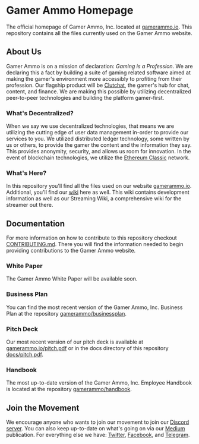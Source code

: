 # Gamer Ammo Homepage
The official homepage of Gamer Ammo, Inc. located at [gamerammo.io](https://gamerammo.io). This repository contains all the files currently used on the Gamer Ammo website.

## About Us
Gamer Ammo is on a mission of declaration: _Gaming is a Profession_. We are declaring this a fact by building a suite of gaming related software aimed at making the gamer's environment more accessibly to profiting from their profession. Our flagship product will be [Clutchat](https://github.com/gamerammo/clutchat), the gamer's hub for chat, content, and finance. We are making this possible by utilizing decentralized peer-to-peer technologies and building the platform gamer-first.

### What's Decentralized?
When we say we use decentralized technologies, that means we are utilizing the cutting edge of user data management in-order to provide our services to you. We utilized distributed ledger technology, some written by us or others, to provide the gamer the content and the information they say. This provides anonymity, security, and allows us room for innovation. In the event of blockchain technologies, we utilize the [Ethereum Classic](https://github.com/ethereumproject) network.

### What's Here?
In this repository you'll find all the files used on our website [gamerammo.io](https://gamerammo.io). Additional, you'll find our [wiki](https://github.com/gamerammo/gamerammo-io/wiki) here as well. This wiki contains development information as well as our Streaming Wiki, a comprehensive wiki for the streamer out there.

## Documentation
For more information on how to contribute to this repository checkout [CONTRIBUTING.md](docs/CONTRIBUTING.md). There you will find the information needed to begin providing contributions to the Gamer Ammo website.

### White Paper
The Gamer Ammo White Paper will be available soon.

### Business Plan
You can find the most recent version of the Gamer Ammo, Inc. Business Plan at the repository [gamerammo/businessplan](https://github.com/gamerammo/businessplan).

### Pitch Deck
Our most recent version of our pitch deck is available at [gamerammo.io/pitch.pdf](https://gamerammo.io/pitch) or in the docs directory of this repository [docs/pitch.pdf](docs/pitch).

### Handbook
The most up-to-date version of the Gamer Ammo, Inc. Employee Handbook is located at the repository [gamerammo/handbook](https://github.com/gamerammo/handbook).

## Join the Movement
We encourage anyone who wants to join our movement to join our [Discord server](https://discord.gg/5wBRPE8). You can also keep up-to-date on what's going on via our [Medium](https://medium.com/gamerammo) publication. For everything else we have: [Twitter](https://twitter.com/gamerammo), [Facebook](https://facebook.com/gamerammo), and [Telegram](https://t.me/joinchat/AAAAAE4MAfKEIr6RT6hVVQ).
